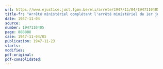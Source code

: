 ```yaml
---
url: https://www.ejustice.just.fgov.be/eli/arrete/1947/11/04/1947110405/justel
title-fr: "Arrêté ministériel complétant l'arrêté ministériel du 1er juillet 1947, réglementant le prix des engrais azotes"
date: 1947-11-04
source:
number: 1947110405
page: 888888
case: 1947-11-04/05
publication: 1947-11-23
starts:
modifies:
pdf-original:
pdf-consolidated:
---
```



